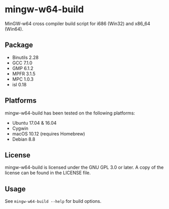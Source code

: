 # mingw-w64-build
MinGW-w64 cross compiler build script for i686 (Win32) and x86_64 (Win64).

## Package
* Binutils 2.28
* GCC 7.1.0
* GMP 6.1.2
* MPFR 3.1.5
* MPC 1.0.3
* isl 0.18

## Platforms
mingw-w64-build has been tested on the following platforms:
* Ubuntu 17.04 & 16.04
* Cygwin
* macOS 10.12 (requires Homebrew)
* Debian 8.8

## License
mingw-w64-build is licensed under the GNU GPL 3.0 or later. A copy of the license can be found in the LICENSE file.

## Usage
See `mingw-w64-build --help` for build options.
